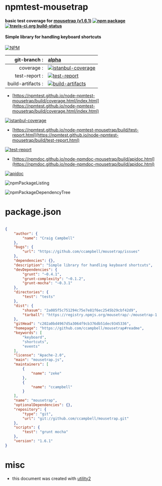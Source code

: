 # npmtest-mousetrap

#### basic test coverage for  [mousetrap (v1.6.1)](https://github.com/ccampbell/mousetrap#readme)  [![npm package](https://img.shields.io/npm/v/npmtest-mousetrap.svg?style=flat-square)](https://www.npmjs.org/package/npmtest-mousetrap) [![travis-ci.org build-status](https://api.travis-ci.org/npmtest/node-npmtest-mousetrap.svg)](https://travis-ci.org/npmtest/node-npmtest-mousetrap)

#### Simple library for handling keyboard shortcuts

[![NPM](https://nodei.co/npm/mousetrap.png?downloads=true&downloadRank=true&stars=true)](https://www.npmjs.com/package/mousetrap)

| git-branch : | [alpha](https://github.com/npmtest/node-npmtest-mousetrap/tree/alpha)|
|--:|:--|
| coverage : | [![istanbul-coverage](https://npmtest.github.io/node-npmtest-mousetrap/build/coverage.badge.svg)](https://npmtest.github.io/node-npmtest-mousetrap/build/coverage.html/index.html)|
| test-report : | [![test-report](https://npmtest.github.io/node-npmtest-mousetrap/build/test-report.badge.svg)](https://npmtest.github.io/node-npmtest-mousetrap/build/test-report.html)|
| build-artifacts : | [![build-artifacts](https://npmtest.github.io/node-npmtest-mousetrap/glyphicons_144_folder_open.png)](https://github.com/npmtest/node-npmtest-mousetrap/tree/gh-pages/build)|

- [https://npmtest.github.io/node-npmtest-mousetrap/build/coverage.html/index.html](https://npmtest.github.io/node-npmtest-mousetrap/build/coverage.html/index.html)

[![istanbul-coverage](https://npmtest.github.io/node-npmtest-mousetrap/build/screenCapture.buildCi.browser.%252Ftmp%252Fbuild%252Fcoverage.lib.html.png)](https://npmtest.github.io/node-npmtest-mousetrap/build/coverage.html/index.html)

- [https://npmtest.github.io/node-npmtest-mousetrap/build/test-report.html](https://npmtest.github.io/node-npmtest-mousetrap/build/test-report.html)

[![test-report](https://npmtest.github.io/node-npmtest-mousetrap/build/screenCapture.buildCi.browser.%252Ftmp%252Fbuild%252Ftest-report.html.png)](https://npmtest.github.io/node-npmtest-mousetrap/build/test-report.html)

- [https://npmdoc.github.io/node-npmdoc-mousetrap/build/apidoc.html](https://npmdoc.github.io/node-npmdoc-mousetrap/build/apidoc.html)

[![apidoc](https://npmdoc.github.io/node-npmdoc-mousetrap/build/screenCapture.buildCi.browser.%252Ftmp%252Fbuild%252Fapidoc.html.png)](https://npmdoc.github.io/node-npmdoc-mousetrap/build/apidoc.html)

![npmPackageListing](https://npmtest.github.io/node-npmtest-mousetrap/build/screenCapture.npmPackageListing.svg)

![npmPackageDependencyTree](https://npmtest.github.io/node-npmtest-mousetrap/build/screenCapture.npmPackageDependencyTree.svg)



# package.json

```json

{
    "author": {
        "name": "Craig Campbell"
    },
    "bugs": {
        "url": "https://github.com/ccampbell/mousetrap/issues"
    },
    "dependencies": {},
    "description": "Simple library for handling keyboard shortcuts",
    "devDependencies": {
        "grunt": "~0.4.1",
        "grunt-complexity": "~0.1.2",
        "grunt-mocha": "~0.3.1"
    },
    "directories": {
        "test": "tests"
    },
    "dist": {
        "shasum": "2a085f5c751294c75e7e81f6ec2545b29cbf42d9",
        "tarball": "https://registry.npmjs.org/mousetrap/-/mousetrap-1.6.1.tgz"
    },
    "gitHead": "c202a0bd4967d5a3064f9cb376db51dec9345336",
    "homepage": "https://github.com/ccampbell/mousetrap#readme",
    "keywords": [
        "keyboard",
        "shortcuts",
        "events"
    ],
    "license": "Apache-2.0",
    "main": "mousetrap.js",
    "maintainers": [
        {
            "name": "zeke"
        },
        {
            "name": "ccampbell"
        }
    ],
    "name": "mousetrap",
    "optionalDependencies": {},
    "repository": {
        "type": "git",
        "url": "git://github.com/ccampbell/mousetrap.git"
    },
    "scripts": {
        "test": "grunt mocha"
    },
    "version": "1.6.1"
}
```



# misc
- this document was created with [utility2](https://github.com/kaizhu256/node-utility2)
